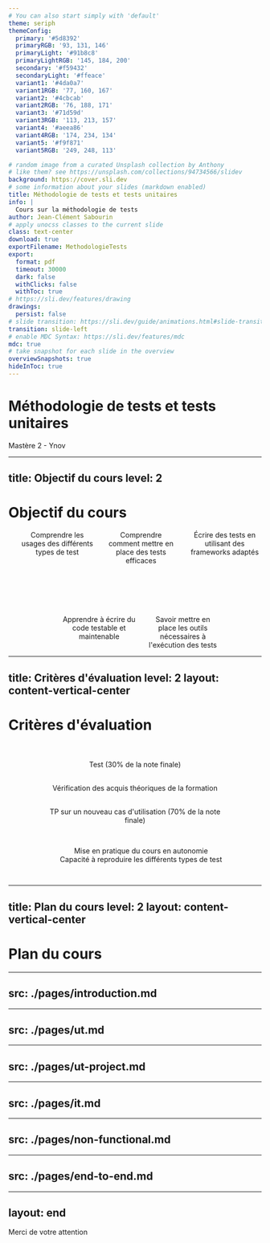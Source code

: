 ```yaml
---
# You can also start simply with 'default'
theme: seriph
themeConfig:
  primary: '#5d8392'
  primaryRGB: '93, 131, 146'
  primaryLight: '#91b8c8'
  primaryLightRGB: '145, 184, 200'
  secondary: '#f59432'
  secondaryLight: '#ffeace'
  variant1: '#4da0a7'
  variant1RGB: '77, 160, 167'
  variant2: '#4cbcab'
  variant2RGB: '76, 188, 171'
  variant3: '#71d59d'
  variant3RGB: '113, 213, 157'
  variant4: '#aeea86'
  variant4RGB: '174, 234, 134'
  variant5: '#f9f871'
  variant5RGB: '249, 248, 113'

# random image from a curated Unsplash collection by Anthony
# like them? see https://unsplash.com/collections/94734566/slidev
background: https://cover.sli.dev
# some information about your slides (markdown enabled)
title: Méthodologie de tests et tests unitaires
info: |
  Cours sur la méthodologie de tests
author: Jean-Clément Sabourin
# apply unocss classes to the current slide
class: text-center
download: true
exportFilename: MethodologieTests
export:
  format: pdf
  timeout: 30000
  dark: false
  withClicks: false
  withToc: true
# https://sli.dev/features/drawing
drawings:
  persist: false
# slide transition: https://sli.dev/guide/animations.html#slide-transitions
transition: slide-left
# enable MDC Syntax: https://sli.dev/features/mdc
mdc: true
# take snapshot for each slide in the overview
overviewSnapshots: true
hideInToc: true
---
```


# Méthodologie de tests et tests unitaires

Mastère 2 - Ynov

<!--
The last comment block of each slide will be treated as slide notes. It will be visible and editable in Presenter Mode along with the slide. [Read more in the docs](https://sli.dev/guide/syntax.html#notes)
-->

---
title: Objectif du cours
level: 2
---

# Objectif du cours

<ul class="mosaic-main">
<li class="mosaic-item"><mdi-head-cog class="text-7xl text-primary mx-2"/> Comprendre les usages des différents types de test</li>
<li class="mosaic-item"><mdi-pencil class="text-7xl text-variant1 mx-2"/> Comprendre comment mettre en place des tests efficaces</li>
<li class="mosaic-item"><mdi-check class="text-7xl text-variant2 mx-2" /> Écrire des tests en utilisant des frameworks adaptés</li>
<li class="mosaic-item"><mdi-book-open-page-variant class="text-7xl text-variant3 mx-2"/> Apprendre à écrire du code testable et maintenable</li>
<li class="mosaic-item"><mdi-magnify class="text-7xl text-variant4 mx-2"/> Savoir mettre en place les outils nécessaires à l'exécution des tests</li>
</ul>

<style>
    .mosaic-main {
        display: grid !important;
        grid-gap: 100px 20px;
        list-style-type: none;
        grid-template-columns: repeat(6, 1fr);
    }

    .mosaic-item {
        display: flex;
        flex-direction: column;
        align-items: center;
        grid-column: span 2;
        text-align: center;
    }
    .mosaic-main li:nth-last-child(1) {
        grid-column: span 2;
        grid-column-start: 4;
        grid-column-end: 6;
    }

    .mosaic-main li:nth-last-child(2) {
        grid-column: span 2;
        grid-column-start: 2;
        grid-column-end: 4;
    }
</style>

---
title: Critères d'évaluation
level: 2
layout: content-vertical-center
---

# Critères d'évaluation

<div class="content">
    <div id="test" class="process">
        <div class="head">Test (30% de la note finale)</div>
        <div class="description">Vérification des acquis théoriques de la formation</div>
    </div>

<div id="tp" class="process">
        <div class="head">TP sur un nouveau cas d'utilisation (70% de la note finale)</div>
        <div class="description"> 
            <ul>
                <li>Mise en pratique du cours en autonomie</li>
                <li>Capacité à reproduire les différents types de test</li>
            </ul>
        </div>
    </div>
</div>

<style>
    .content {
        padding-top: 20px;
        display: flex;
        justify-content: space-around !important;
        flex-wrap: wrap;
        width: 100%;
        align-items: center;
    }
    .process {
        width: 70%;
        display: flex;
        flex-direction: column;
        align-items: center;
        text-align: center;
    }

    .head, .description {
        padding-top: 15px;
        padding-bottom: 15px;
        width: 100%;
    }

    ul {
        list-style-type: none;
    }

    #test .head {
        background-color: var(--slidev-theme-primary);
    }
    #test .description {
        background-color: var(--slidev-theme-primaryLight);
    }

    #tp .head {
        background-color: var(--slidev-theme-secondary);
    }
    #tp .description {
        background-color: var(--slidev-theme-secondaryLight);
    }
</style>

---
title: Plan du cours
level: 2
layout: content-vertical-center
---

# Plan du cours

<Toc maxDepth="1"/>

---
src: ./pages/introduction.md
---
---
src: ./pages/ut.md
---
---
src: ./pages/ut-project.md
---
---
src: ./pages/it.md
---
---
src: ./pages/non-functional.md
---
---
src: ./pages/end-to-end.md
---
---
layout: end
---
Merci de votre attention
